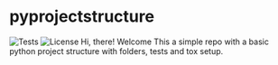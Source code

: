 # pyprojectstructure
![Tests](https://github.com/mustansirgodhrawala/pyprojectstructure/actions/workflows/tests.yml/badge.svg)
![License](https://img.shields.io/github/license/mustansirgodhrawala/pyprojectstructure)
Hi, there! Welcome 
This a simple repo with a basic python project structure with folders, tests and tox setup.
